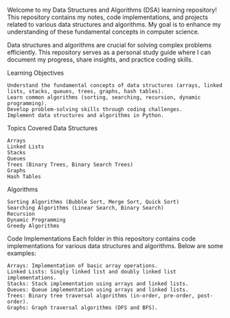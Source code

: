 <!-- @format -->

Welcome to my Data Structures and Algorithms (DSA) learning repository! This repository contains my notes, code implementations, and projects related to various data structures and algorithms. My goal is to enhance my understanding of these fundamental concepts in computer science.

Data structures and algorithms are crucial for solving complex problems efficiently. This repository serves as a personal study guide where I can document my progress, share insights, and practice coding skills.

Learning Objectives

    Understand the fundamental concepts of data structures (arrays, linked lists, stacks, queues, trees, graphs, hash tables).
    Learn common algorithms (sorting, searching, recursion, dynamic programming).
    Develop problem-solving skills through coding challenges.
    Implement data structures and algorithms in Python.

Topics Covered
Data Structures

    Arrays
    Linked Lists
    Stacks
    Queues
    Trees (Binary Trees, Binary Search Trees)
    Graphs
    Hash Tables

Algorithms

    Sorting Algorithms (Bubble Sort, Merge Sort, Quick Sort)
    Searching Algorithms (Linear Search, Binary Search)
    Recursion
    Dynamic Programming
    Greedy Algorithms

Code Implementations
Each folder in this repository contains code implementations for various data structures and algorithms. Below are some examples:

    Arrays: Implementation of basic array operations.
    Linked Lists: Singly linked list and doubly linked list implementations.
    Stacks: Stack implementation using arrays and linked lists.
    Queues: Queue implementation using arrays and linked lists.
    Trees: Binary tree traversal algorithms (in-order, pre-order, post-order).
    Graphs: Graph traversal algorithms (DFS and BFS).

